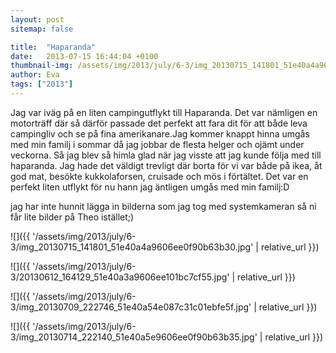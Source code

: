 ```yaml
---
layout: post
sitemap: false

title:  "Haparanda"
date:   2013-07-15 16:44:04 +0100
thumbnail-img: /assets/img/2013/july/6-3/img_20130715_141801_51e40a4a9606ee0f90b63b30.jpg
author: Eva
tags: ["2013"]
---
```


Jag var iväg på en liten campingutflykt till Haparanda. Det var nämligen en motorträff där så därför passade det perfekt att fara dit för att både leva campingliv och se på fina amerikanare.Jag kommer knappt hinna umgås med min familj i sommar då jag jobbar de flesta helger och ojämt under veckorna. Så jag blev så himla glad när jag visste att jag kunde följa med till haparanda.  Jag hade det väldigt trevligt där borta för vi var både på ikea, åt god mat, besökte kukkolaforsen, cruisade och mös i förtältet. Det var en perfekt liten utflykt för nu hann jag äntligen umgås med min familj:D 

jag har inte hunnit lägga in bilderna som jag tog med systemkameran så ni får lite bilder på Theo istället;)

![]({{ '/assets/img/2013/july/6-3/img_20130715_141801_51e40a4a9606ee0f90b63b30.jpg'  | relative_url }})

![]({{ '/assets/img/2013/july/6-3/20130612_164129_51e40a3a9606ee101bc7cf55.jpg'  | relative_url }})

![]({{ '/assets/img/2013/july/6-3/img_20130709_222746_51e40a54e087c31c01ebfe5f.jpg'  | relative_url }})

![]({{ '/assets/img/2013/july/6-3/img_20130714_222140_51e40a5e9606ee0f90b63b35.jpg'  | relative_url }})

